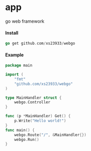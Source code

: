 # app
go web framework


#### Install

```go
go get github.com/xs23933/webgo
```
#### Example
```go
package main

import (
	"fmt"
	"github.com/xs23933/webgo"
)

type MainHandler struct {
	webgo.Controller
}

func (p *MainHandler) Get() {
	p.Write("Hello world!")
}
func main() {
	webgo.Route("/", &MainHandler{})
	webgo.Run()
}
```
